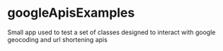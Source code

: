 googleApisExamples
==================

Small app used to test a set of classes designed to interact with google geocoding and url shortening apis